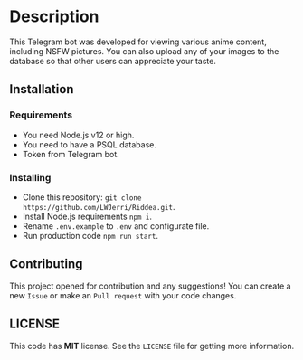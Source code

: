 # Description

This Telegram bot was developed for viewing various anime content, including NSFW pictures. You can also upload any of your images to the database so that other users can appreciate your taste.

## Installation

### Requirements

-   You need Node.js v12 or high.
-   You need to have a PSQL database.
-   Token from Telegram bot.

### Installing

-   Clone this repository: `git clone https://github.com/LWJerri/Riddea.git`.
-   Install Node.js requirements `npm i`.
-   Rename `.env.example` to `.env` and configurate file.
-   Run production code `npm run start`.

## Contributing

This project opened for contribution and any suggestions! You can create a new `Issue` or make an `Pull request` with your code changes.

## LICENSE

This code has **MIT** license. See the `LICENSE` file for getting more information.
